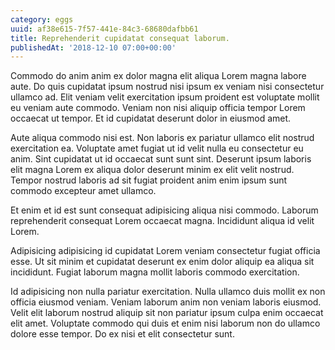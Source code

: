 ```yaml
---
category: eggs
uuid: af38e615-7f57-441e-84c3-68680dafbb61
title: Reprehenderit cupidatat consequat laborum.
publishedAt: '2018-12-10 07:00+00:00'
---
```


Commodo do anim anim ex dolor magna elit aliqua Lorem magna labore aute. Do quis cupidatat ipsum nostrud nisi ipsum ex veniam nisi consectetur ullamco ad. Elit veniam velit exercitation ipsum proident est voluptate mollit eu veniam aute commodo. Veniam non nisi aliquip officia tempor Lorem occaecat ut tempor. Et id cupidatat deserunt dolor in eiusmod amet.

Aute aliqua commodo nisi est. Non laboris ex pariatur ullamco elit nostrud exercitation ea. Voluptate amet fugiat ut id velit nulla eu consectetur eu anim. Sint cupidatat ut id occaecat sunt sunt sint. Deserunt ipsum laboris elit magna Lorem ex aliqua dolor deserunt minim ex elit velit nostrud. Tempor nostrud laboris ad sit fugiat proident anim enim ipsum sunt commodo excepteur amet ullamco.

Et enim et id est sunt consequat adipisicing aliqua nisi commodo. Laborum reprehenderit consequat Lorem occaecat magna. Incididunt aliqua id velit Lorem.

Adipisicing adipisicing id cupidatat Lorem veniam consectetur fugiat officia esse. Ut sit minim et cupidatat deserunt ex enim dolor aliquip ea aliqua sit incididunt. Fugiat laborum magna mollit laboris commodo exercitation.

Id adipisicing non nulla pariatur exercitation. Nulla ullamco duis mollit ex non officia eiusmod veniam. Veniam laborum anim non veniam laboris eiusmod. Velit elit laborum nostrud aliquip sit non pariatur ipsum culpa enim occaecat elit amet. Voluptate commodo qui duis et enim nisi laborum non do ullamco dolore esse tempor. Do ex nisi et elit consectetur sunt.